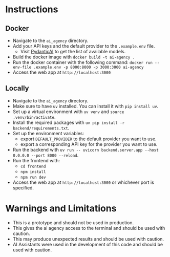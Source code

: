 # Instructions
## Docker
- Navigate to the `ai_agency` directory.
- Add your API keys and the default provider to the `.example.env` file.
    - Visit [PydanticAI](https://ai.pydantic.dev/api/models/base/#pydantic_ai.models.KnownModelNames) to get the list of available models.
- Build the docker image with `docker build -t ai-agency .`
- Run the docker container with the following command: `docker run --env-file .example.env -p 8000:8000 -p 3000:3000 ai-agency`
- Access the web app at `http://localhost:3000`

## Locally
- Navigate to the `ai_agency` directory.
- Make sure to have `uv` installed. You can install it with `pip install uv`.
- Set up a virtual environment with `uv venv` and `source .venv/bin/activate`.
- Install the required packages with `uv pip install -r backend/requirements.txt`.
- Set up the environment variables:
    - export `DEFAULT_PROVIDER` to the default provider you want to use.
    - export a corresponding API key for the provider you want to use.
- Run the backend with `uv run -- uvicorn backend.server.app --host 0.0.0.0 --port 8000 --reload`.
- Run the frontend with:
    - `cd frontend`
    - `npm install`
    - `npm run dev`
- Access the web app at `http://localhost:3000` or whichever port is specified.

# Warnings and Limitations
- This is a prototype and should not be used in production.
- This gives the ai agency access to the terminal and should be used with caution.
- This may produce unexpected results and should be used with caution.
- AI Assistants were used in the development of this code and should be used with caution.